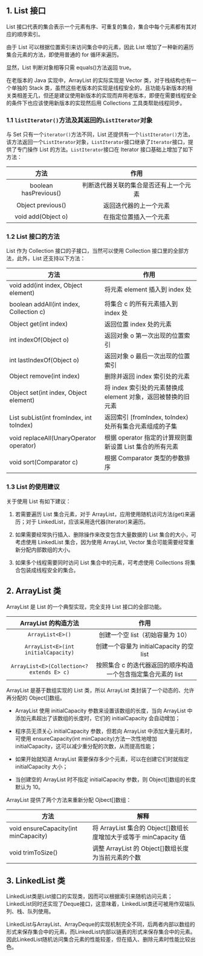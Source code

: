 ## 1. List 接口

List 接口代表的集合表示一个元素有序、可重复的集合，集合中每个元素都有其对应的顺序索引。

由于 List 可以根据位置索引来访问集合中的元素，因此 List 增加了一种新的遍历集合元素的方法，即使用普通的 for 循环来遍历。

显然，List 判断对象相等只需 equals()方法返回 true。

在老版本的 Java 实现中，ArrayList 的实际实现是 Vector 类，对于栈结构也有一个单独的 Stack 类，虽然这些老版本的实现是线程安全的，且功能与新版本的相关类相差无几，但还是建议使用新版本的实现而弃用老版本，即便在需要线程安全的条件下也应该使用新版本的实现然后用 Collections 工具类帮助线程同步。

### 1.1 `listIterator()`方法及其返回的`ListIterator`对象

与 Set 只有一个`iterator()`方法不同，List 还提供有一个`listIterator()`方法，该方法返回一个`ListIterator`对象，`ListIterator`接口继承了`Iterator`接口，提供了专门操作 List 的方法。`ListIterator`接口在 Iterator 接口基础上增加了如下方法：

|         方法          |                  作用                  |
| :-------------------: | :------------------------------------: |
| boolean hasPrevious() | 判断迭代器关联的集合是否还有上一个元素 |
|   Object previous()   |         返回迭代器的上一个元素         |
|  void add(Object o)   |         在指定位置插入一个元素         |

### 1.2 List 接口的方法

List 作为 Collection 接口的子接口，当然可以使用 Collection 接口里的全部方法，此外，List 还支持以下方法：

| 方法                                     | 作用                                                         |
| ---------------------------------------- | ------------------------------------------------------------ |
| void add(int index, Object element)      | 将元素 element 插入到 index 处                               |
| boolean addAll(int index, Collection c)  | 将集合 c 的所有元素插入到 index 处                           |
| Object get(int index)                    | 返回位置 index 处的元素                                      |
| int indexOf(Object o)                    | 返回对象 o 第一次出现的位置索引                              |
| int lastIndexOf(Object o)                | 返回对象 o 最后一次出现的位置索引                            |
| Object remove(int index)                 | 删除并返回 index 索引处的元素                                |
| Object set(int index, Object element)    | 将 index 索引处的元素替换成 element 对象，返回被替换的旧元素 |
| List subList(int fromIndex, int toIndex) | 返回索引 [fromIndex, toIndex) 处所有集合元素组成的子集       |
| void replaceAll(UnaryOperator operator)  | 根据 operator 指定的计算规则重新设置 List 集合的所有元素     |
| void sort(Comparator c)                  | 根据 Comparator 类型的参数排序                               |

### 1.3 List 的使用建议

关于使用 List 有如下建议：

1. 若需要遍历 List 集合元素，对于 ArrayList，应用使用随机访问方法(get)来遍历；对于 LinkedList，应该采用迭代器(Iterator)来遍历。

2. 如果需要经常执行插入、删除操作来改变包含大量数据的 List 集合的大小，可考虑使用 LinkedList 集合，因为使用 ArrayList, Vector 集合可能需要经常重新分配内部数组的大小。

3. 如果多个线程需要同时访问 List 集合中的元素，可考虑使用 Collections 将集合包装成线程安全的集合。

## 2. ArrayList 类

ArrayList 是 List 的一个典型实现，完全支持 List 接口的全部功能。

|           ArrayList 的构造方法            |                             作用                             |
| :---------------------------------------: | :----------------------------------------------------------: |
|             `ArrayList<E>()`              |               创建一个空 list（初始容量为 10）               |
|    `ArrayList<E>(int initialCapacity)`    |           创建一个容量为 initialCapacity 的空 list           |
| `ArrayList<E>(Collection<? extends E> c)` | 按照集合 c 的迭代器返回的顺序构造一个包含指定集合元素的 list |

ArrayList 是基于数组实现的 List 类，所以 ArrayList 类封装了一个动态的、允许再分配的 Object[]数组。

-   ArrayList 使用 initialCapacity 参数来设置该数组的长度，当向 ArrayList 中添加元素超出了该数组的长度时，它们的 initialCapacity 会自动增加；
-   程序员无须关心 initialCapacity 参数，但若向 ArrayList 中添加大量元素时，可使用 ensureCapacity(int minCapacity)方法一次性地增加 initialCapacity，这可以减少重分配的次数，从而提高性能；

-   如果开始就知道 ArrayList 需要保存多少个元素，可以在创建它们时就指定 initialCapacity 大小；

-   当创建空的 ArrayList 时不指定 initialCapacity 参数，则 Object[]数组的长度默认为 10。

ArrayList 提供了两个方法来重新分配 Ojbect[]数组：

| 方法                                 | 解释                                                              |
| ------------------------------------ | ----------------------------------------------------------------- |
| void ensureCapacity(int minCapacity) | 将 ArrayList 集合的 Object[]数组长度增加大于或等于 minCapacity 值 |
| void trimToSize()                    | 调整 ArrayList 的 Object[]数组长度为当前元素的个数                |

## 3. LinkedList 类

LinkedList类是List接口的实现类，因而可以根据索引来随机访问元素；LinkedList同时还实现了Deque接口，这意味着，LinkedList类还可被用作双端队列、栈、队列使用。

LinkedList与ArrayList、ArrayDeque的实现机制完全不同，后两者内部以数组的形式来保存集合中的元素，而LinkedList内部以链表的形式来保存集合中的元素。因此LinkedList随机访问集合元素的性能较差，但在插入、删除元素时性能比较出色。


